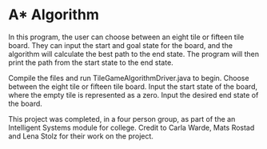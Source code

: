 <h1>A* Algorithm</h1>

<p>In this program, the user can choose between an eight tile or fifteen tile board. They can input the start and goal state for the board, and the algorithm will calculate the best path to the end state. The program will then print the path from the start state to the end state.</p
<p>Compile the files and run TileGameAlgorithmDriver.java to begin. Choose between the eight tile or fifteen tile board. Input the start state of the board, where the empty tile is represented as a zero. Input the desired end state of the board.</p>
<p> This project was completed, in a four person group, as part of the an Intelligent Systems module for college. Credit to Carla Warde, Mats Rostad and Lena Stolz for their work on the project.</p>